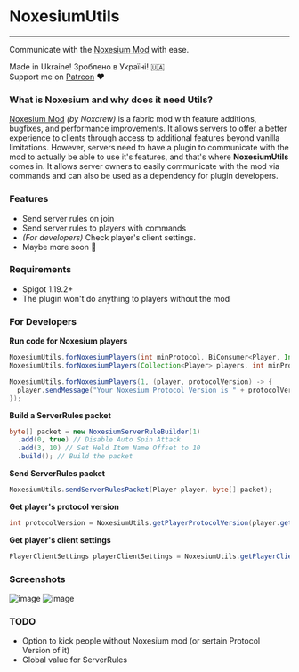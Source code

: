 # NoxesiumUtils
----------------
Communicate with the [Noxesium Mod](https://github.com/Noxcrew/noxesium) with ease.

Made in Ukraine! Зроблено в Україні! 🇺🇦\
Support me on [Patreon](https://patreon.com/SuperNeon4ik) ❤️

### What is Noxesium and why does it need Utils?
[Noxesium Mod](https://github.com/Noxcrew/noxesium) _(by Noxcrew)_ is a fabric mod with feature additions, bugfixes, and performance improvements. It allows servers to offer a better experience to clients through access to additional features beyond vanilla limitations. However, servers need to have a plugin to communicate with the mod to actually be able to use it's features, and that's where **NoxesiumUtils** comes in. It allows server owners to easily communicate with the mod via commands and can also be used as a dependency for plugin developers.

### Features
- Send server rules on join
- Send server rules to players with commands
- *(For developers)* Check player's client settings.
- Maybe more soon 🤔

### Requirements
- Spigot 1.19.2+
- The plugin won't do anything to players without the mod

### For Developers
**Run code for Noxesium players**
```java
NoxesiumUtils.forNoxesiumPlayers(int minProtocol, BiConsumer<Player, Integer> playerConsumer);
NoxesiumUtils.forNoxesiumPlayers(Collection<Player> players, int minProtocol, BiConsumer<Player, Integer> playerConsumer);
```
```java
NoxesiumUtils.forNoxesiumPlayers(1, (player, protocolVersion) -> {
  player.sendMessage("Your Noxesium Protocol Version is " + protocolVersion);
});
```

**Build a ServerRules packet**
```java
byte[] packet = new NoxesiumServerRuleBuilder(1)
  .add(0, true) // Disable Auto Spin Attack
  .add(3, 10) // Set Held Item Name Offset to 10
  .build(); // Build the packet
```

**Send ServerRules packet**
```java
NoxesiumUtils.sendServerRulesPacket(Player player, byte[] packet);
```

**Get player's protocol version**
```java
int protocolVersion = NoxesiumUtils.getPlayerProtocolVersion(player.getUniqueId());
```

**Get player's client settings**
```java
PlayerClientSettings playerClientSettings = NoxesiumUtils.getPlayerClientSettings(player.getUniqueId());
```

### Screenshots
![image](https://user-images.githubusercontent.com/52915540/233479245-01f9fb7e-1d7c-4e98-83ed-ee235e696ff2.png)
![image](https://user-images.githubusercontent.com/52915540/233479405-5f7a96b1-8676-4ea9-9328-0988d348b1ed.png)

### TODO
- Option to kick people without Noxesium mod (or sertain Protocol Version of it)
- Global value for ServerRules
